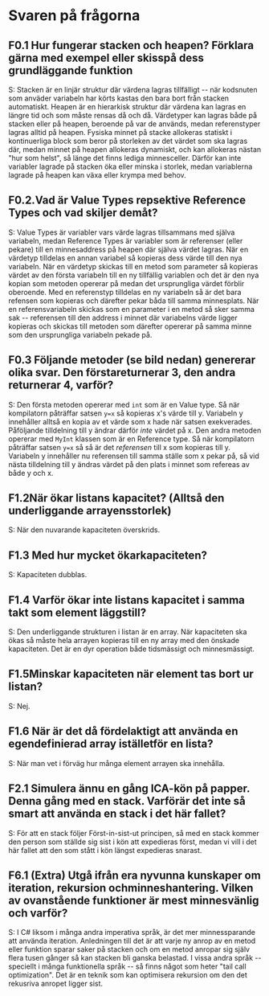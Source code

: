 # Svaren på frågorna

## ​F0.1 Hur​ ​fungerar​ ​stacken​ ​och​ ​heapen​?​ ​Förklara​ ​gärna​ ​med​ ​exempel​ ​eller​ ​skiss​ ​på​ ​dess grundläggande​ ​funktion

S: Stacken är en linjär struktur där värdena lagras tillfälligt -- när kodsnuten som anväder variabeln har körts kastas den bara bort från stacken automatiskt. Heapen är en hierarkisk struktur där värdena kan lagras en längre tid och som måste rensas då och då. Värdetyper kan lagras både på stacken eller på heapen, beroende på var de används, medan referenstyper lagras alltid på heapen. Fysiska minnet på stacke allokeras statiskt i kontinuerliga block som beror på storleken av det värdet som ska lagras där, medan minnet på heapen allokeras dynamiskt, och kan allokeras nästan "hur som helst", så länge det finns lediga minnesceller. Därför kan inte variabler lagrade på stacken öka eller minska i storlek, medan variablerna lagrade på heapen kan växa eller krympa med behov.

## F0.2. ​Vad​ ​är​ ​Value​ ​Types​ ​repsektive​ ​Reference​ ​Types​ ​och​ ​vad​ ​skiljer​ ​dem​ ​åt?

S: Value Types är variabler vars värde lagras tillsammans med själva variabeln, medan Reference Types är variabler som är referenser (eller pekare) till en minnesaddress på heapen där själva värdet lagras. När en värdetyp tilldelas en annan variabel så kopieras dess värde till den nya variabeln. När en värdetyp skickas till en metod som parameter så kopieras värdet av den första variabeln till en ny tillfällig variablen och det är den nya kopian som metoden opererar på medan det ursprungliga värdet förblir oberoende. Med en referenstyp tilldelas en ny variabeln så är det bara refensen som kopieras och därefter pekar båda till samma minnesplats. När en referensvariabeln skickas som en parameter i en metod så sker samma sak -- referensen till den address i minnet där variabelns värde ligger kopieras och skickas till metoden som därefter opererar på samma minne som den ursprungliga variabeln pekade på.

## F0.3 Följande​ ​metoder​ ​(​se​ ​bild​ ​nedan​)​ ​genererar​ ​olika​ ​svar.​ ​Den​ ​första​ ​returnerar​ ​3,​ ​den andra​ ​returnerar​ ​4,​ ​varför?

S: Den första metoden opererar med `int` som är en Value type. Så när kompilatorn påträffar satsen `y=x` så kopieras x's värde till y. Variabeln y innehåller alltså en kopia av et värde som x hade när satsen exekverades. Påföljande tilldelning till y ändrar därför *inte* värdet på x. Den andra metoden opererar med `MyInt` klassen som är en Reference type. Så när kompilatorn påträffar satsen `y=x` så så är det *referensen* till x som kopieras till y. Variabeln y innehåller nu referensen till samma ställe som x pekar på, så vid nästa tilldelning till y ändras värdet på den plats i minnet som refereas av både y och x.

## F1.2 ​När​ ​ökar​ ​listans​ ​kapacitet?​ ​(Alltså​ ​den​ ​underliggande​ ​arrayens​ ​storlek)

S: När den nuvarande kapaciteten överskrids.

## F1.3 ​Med​ ​hur​ ​mycket​ ​ökar​ ​kapaciteten?

S: Kapaciteten dubblas.

## F1.4 Varför​ ​ökar​ ​inte​ ​listans​ ​kapacitet​ ​i​ ​samma​ ​takt​ ​som​ ​element​ ​läggs​ ​till?

S: Den underliggande strukturen i listan är en array. När kapaciteten ska ökas så måste hela arrayen kopieras till en ny array med den önskade kapaciteten. Det är en dyr operation både tidsmässigt och minnesmässigt.

## F1.5 ​Minskar​ ​kapaciteten​ ​när​ ​element​ ​tas​ ​bort​ ​ur​ ​listan?

S: Nej.

## F1.6 När​ ​är​ ​det​ ​då​ ​fördelaktigt​ ​att​ ​använda​ ​en​ ​egendefinierad​ ​array​ ​istället​ ​för​ ​en​ ​lista?

S: När man vet i förväg hur många element arrayen ska innehålla.

## F2.1 Simulera​ ​ännu​ ​en​ ​gång​ ​ICA-kön​ ​på​ ​papper.​ ​Denna​ ​gång​ ​med​ ​en​ stack​.​ ​Varför​ ​är​ ​det inte​ ​så​ ​smart​ ​att​ ​använda​ ​en​ ​stack​ ​i​ ​det​ ​här​ ​fallet?

S: För att en stack följer Först-in-sist-ut principen, så med en stack kommer den person som ställde sig sist i kön att expedieras först, medan vi vill i det här fallet att den som stått i kön längst expedieras snarast.

## F6.1 (Extra) Utgå​ ​ifrån​ ​era​ ​nyvunna​ ​kunskaper​ ​om​ ​iteration,​ ​rekursion​ ​och​ ​minneshantering.​ ​Vilken​ ​av ovanstående​ ​funktioner​ ​är​ ​mest​ ​minnesvänlig​ ​och​ ​varför?

S: I C# liksom i många andra imperativa språk, är det mer minnessparande att använda iteration. Anledningen till det är att varje ny anrop av en metod eller funktion sparar saker på stacken och om en metod anropar sig själv flera tusen gånger så kan stacken bli ganska belastad. I vissa andra språk -- speciellt i många funktionella språk -- så finns något som heter "tail call optimization". Det är en teknik som kan optimisera rekursion om den det rekusriva anropet ligger sist.
